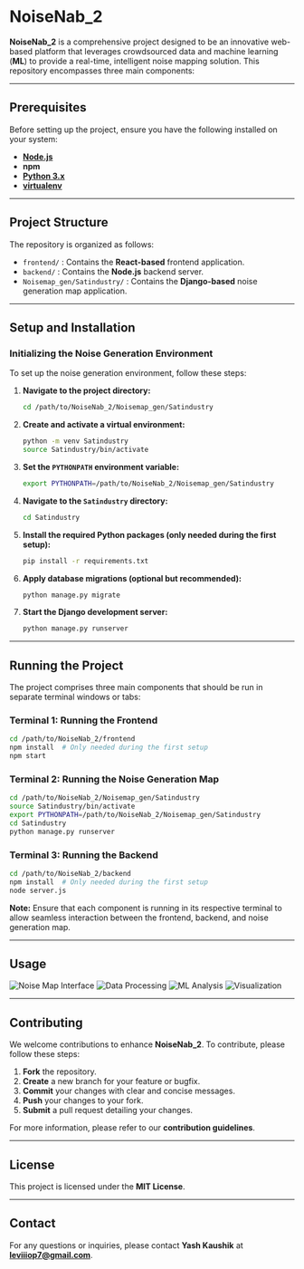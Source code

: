 # **NoiseNab_2**

**NoiseNab_2** is a comprehensive project designed to be an innovative web-based platform that leverages
crowdsourced data and machine learning (**ML**) to provide a real-time, intelligent noise mapping solution. This repository encompasses three main components:

---

## **Prerequisites**

Before setting up the project, ensure you have the following installed on your system:

- **[Node.js](https://nodejs.org/en/download/)**
- **npm**
- **[Python 3.x](https://www.python.org/downloads/)**
- **[virtualenv](https://virtualenv.pypa.io/en/latest/installation.html)**

---

## **Project Structure**

The repository is organized as follows:

- `frontend/` : Contains the **React-based** frontend application.
- `backend/` : Contains the **Node.js** backend server.
- `Noisemap_gen/Satindustry/` : Contains the **Django-based** noise generation map application.

---

## **Setup and Installation**

### **Initializing the Noise Generation Environment**

To set up the noise generation environment, follow these steps:

1. **Navigate to the project directory:**
   ```bash
   cd /path/to/NoiseNab_2/Noisemap_gen/Satindustry
   ```

2. **Create and activate a virtual environment:**
   ```bash
   python -m venv Satindustry
   source Satindustry/bin/activate
   ```

3. **Set the `PYTHONPATH` environment variable:**
   ```bash
   export PYTHONPATH=/path/to/NoiseNab_2/Noisemap_gen/Satindustry
   ```

4. **Navigate to the `Satindustry` directory:**
   ```bash
   cd Satindustry
   ```

5. **Install the required Python packages (only needed during the first setup):**
   ```bash
   pip install -r requirements.txt
   ```

6. **Apply database migrations (optional but recommended):**
   ```bash
   python manage.py migrate
   ```

7. **Start the Django development server:**
   ```bash
   python manage.py runserver
   ```

---

## **Running the Project**

The project comprises three main components that should be run in separate terminal windows or tabs:

### **Terminal 1: Running the Frontend**
```bash
cd /path/to/NoiseNab_2/frontend
npm install  # Only needed during the first setup
npm start
```

### **Terminal 2: Running the Noise Generation Map**
```bash
cd /path/to/NoiseNab_2/Noisemap_gen/Satindustry
source Satindustry/bin/activate
export PYTHONPATH=/path/to/NoiseNab_2/Noisemap_gen/Satindustry
cd Satindustry
python manage.py runserver
```

### **Terminal 3: Running the Backend**
```bash
cd /path/to/NoiseNab_2/backend
npm install  # Only needed during the first setup
node server.js
```

**Note:** Ensure that each component is running in its respective terminal to allow seamless interaction between the frontend, backend, and noise generation map.

---

## **Usage**

![Noise Map Interface](https://github.com/user-attachments/assets/931dd236-3566-433f-a788-8304d4fbac58)
![Data Processing](https://github.com/user-attachments/assets/4f89aecf-62e0-494c-b774-61e9f6b2c68a)
![ML Analysis](https://github.com/user-attachments/assets/33cec25c-f544-4cc5-9109-a908e8e70a46)
![Visualization](https://github.com/user-attachments/assets/9bf8e97b-0a50-4c4a-beb3-8da7fa6587af)

---

## **Contributing**

We welcome contributions to enhance **NoiseNab_2**. To contribute, please follow these steps:

1. **Fork** the repository.
2. **Create** a new branch for your feature or bugfix.
3. **Commit** your changes with clear and concise messages.
4. **Push** your changes to your fork.
5. **Submit** a pull request detailing your changes.

For more information, please refer to our **contribution guidelines**.

---

## **License**

This project is licensed under the **MIT License**.

---

## **Contact**

For any questions or inquiries, please contact **Yash Kaushik** at **leviiiop7@gmail.com**.
